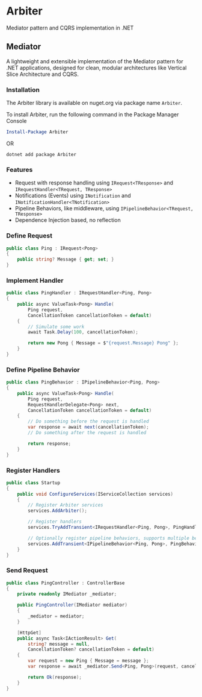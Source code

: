 # Arbiter

Mediator pattern and CQRS implementation in .NET


## Mediator

A lightweight and extensible implementation of the Mediator pattern for .NET applications, designed for clean, modular architectures like Vertical Slice Architecture and CQRS.

### Installation

The Arbiter library is available on nuget.org via package name `Arbiter`.

To install Arbiter, run the following command in the Package Manager Console

```powershell
Install-Package Arbiter
```

OR

```shell
dotnet add package Arbiter
```

### Features

- Request with response handling using `IRequest<TResponse>` and `IRequestHandler<TRequest, TResponse>`
- Notifications (Events) using `INotification` and `INotificationHandler<TNotification>`
- Pipeline Behaviors, like middleware, using `IPipelineBehavior<TRequest, TResponse>`
- Dependence Injection based, no reflection


### Define Request

```csharp
public class Ping : IRequest<Pong>
{
    public string? Message { get; set; }
}
```

### Implement Handler

```csharp
public class PingHandler : IRequestHandler<Ping, Pong>
{
    public async ValueTask<Pong> Handle(
        Ping request, 
        CancellationToken cancellationToken = default)
    {
        // Simulate some work
        await Task.Delay(100, cancellationToken);

        return new Pong { Message = $"{request.Message} Pong" };
    }
}
```

### Define Pipeline Behavior

```csharp
public class PingBehavior : IPipelineBehavior<Ping, Pong>
{
    public async ValueTask<Pong> Handle(
        Ping request, 
        RequestHandlerDelegate<Pong> next, 
        CancellationToken cancellationToken = default)
    {
        // Do something before the request is handled
        var response = await next(cancellationToken);
        // Do something after the request is handled

        return response;
    }
}
```

### Register Handlers

```csharp
public class Startup
{
    public void ConfigureServices(IServiceCollection services)
    {
        // Register Arbiter services
        services.AddArbiter();

        // Register handlers
        services.TryAddTransient<IRequestHandler<Ping, Pong>, PingHandler>();

        // Optionally register pipeline behaviors, supports multiple behaviors
        services.AddTransient<IPipelineBehavior<Ping, Pong>, PingBehavior>();
    }
}
```

### Send Request

```csharp
public class PingController : ControllerBase
{
    private readonly IMediator _mediator;

    public PingController(IMediator mediator)
    {
        _mediator = mediator;
    }

    [HttpGet]
    public async Task<IActionResult> Get(
        string? message = null, 
        CancellationToken? cancellationToken = default)
    {
        var request = new Ping { Message = message };
        var response = await _mediator.Send<Ping, Pong>(request, cancellationToken);

        return Ok(response);
    }
}
```
